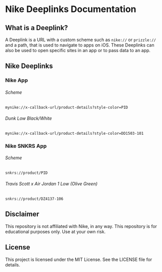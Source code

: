 # Nike Deeplinks Documentation

## What is a Deeplink?
A Deeplink is a URL with a custom scheme such as `nike://` or `prizzle://` and a path, that is used to navigate to apps on iOS. These Deeplinks can also be used to open specific sites in an app or to pass data to an app.

## Nike Deeplinks

### Nike App
###### Scheme
`mynike://x-callback-url/product-details?style-color=PID`
###### Dunk Low Black/White
`mynike://x-callback-url/product-details?style-color=DD1503-101`

### Nike SNKRS App
###### Scheme
`snkrs://product/PID`
###### Travis Scott x Air Jordan 1 Low (Olive Green)
`snkrs://product/DZ4137-106`


## Disclaimer
This repository is not affiliated with Nike, in any way. This repository is for educational purposes only. Use at your own risk. 

## License
This project is licensed under the MIT License. See the LICENSE file for details.